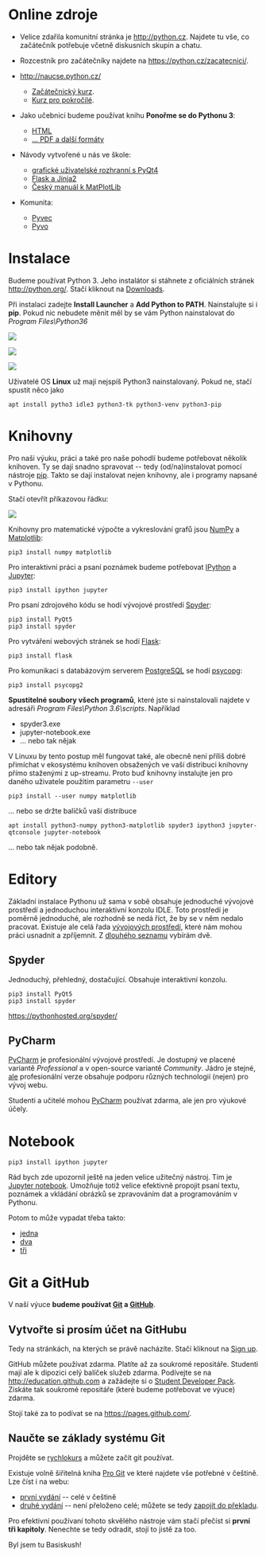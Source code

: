 Online zdroje
=======================

 * Velice zdařila komunitní stránka je <http://python.cz>. Najdete tu vše, co 
   začátečník potřebuje včetně diskusních skupin a chatu.
 
 * Rozcestník pro začátečníky najdete na <https://python.cz/zacatecnici/>.

 * <http://naucse.python.cz/>
    * [Začátečnický kurz](http://naucse.python.cz/course/pyladies/).
    * [Kurz pro pokročilé](http://naucse.python.cz/course/mi-pyt/).

 * Jako učebnici budeme používat knihu **Ponořme se do Pythonu 3**:
     - [HTML](http://diveintopython3.py.cz/index.html)
     - [... PDF a další formáty](https://knihy.nic.cz/#Python3)

 * Návody vytvořené u nás ve škole:
    - [grafické uživatelské rozhranní s PyQt4](http://spseol.github.io/PyQt4Doc/)
    - [Flask a Jinja2](http://spseol.github.io/CzechFlaskDoc/)
    - [Český manuál k MatPlotLib](http://mamut.spseol.cz/matplotlib/)

 * Komunita:
    - [Pyvec](http://pyvec.org/)
    - [Pyvo](https://pyvo.cz/)


Instalace
=======================

Budeme používat Python 3. Jeho instalátor si stáhnete z oficiálních stránek
<http://python.org/>. Stačí kliknout na [Downloads](https://www.python.org/downloads/).

Při instalaci zadejte **Install Launcher** a **Add Python to PATH**. 
Nainstalujte si i **pip**. Pokud nic nebudete měnit měl by se vám Python 
nainstalovat do *Program Files\Python36*

![](img/1.png)

![](img/2.png)

![](img/3.png)

Uživatelé OS **Linux** už mají nejspíš Python3 nainstalovaný. Pokud ne, stačí 
spustit něco jako 

    apt install pytho3 idle3 python3-tk python3-venv python3-pip 


Knihovny
===================

Pro naši výuku, práci a také pro naše pohodlí budeme potřebovat několik knihoven.
Ty se dají snadno spravovat -- tedy (od/na)instalovat pomocí nástroje 
[pip](https://pip.pypa.io/en/stable/). Takto se dají instalovat nejen knihovny,
ale i programy napsané v Pythonu.

Stačí otevřít příkazovou řádku:

![](img/4.png)

Knihovny pro matematické výpočte a vykreslování grafů jsou 
[NumPy][] a [Matplotlib][]:

    pip3 install numpy matplotlib

Pro interaktivní práci a psaní poznámek budeme potřebovat [IPython][] a
[Jupyter][]: 

    pip3 install ipython jupyter

Pro psaní zdrojového kódu se hodí vývojové prostředí [Spyder][]:

    pip3 install PyQt5
    pip3 install spyder

Pro vytváření webových stránek se hodí [Flask][]:

    pip3 install flask

Pro komunikaci s databázovým serverem [PostgreSQL][] se hodí [psycopg][]:

    pip3 install psycopg2


**Spustitelné soubory všech programů**, které jste si nainstalovali najdete
v adresáři *Program Files\Python 3.6\scripts*. Například

 * spyder3.exe
 * jupyter-notebook.exe
 * ... nebo tak nějak

[NumPy]: http://www.numpy.org/
[Matplotlib]: http://matplotlib.org
[Flask]: http://flask.pocoo.org/
[PostgreSQL]: http://postgres.cz/
[psycopg]: http://initd.org/psycopg/
[IPython]: http://ipython.org/
[Jupyter]: https://jupyter.org/
[Spyder]: https://pythonhosted.org/spyder/

V Linuxu by tento postup měl fungovat také, ale obecně není příliš dobré
přimíchat v ekosystému knihoven obsažených ve vaší distribuci knihovny přímo
staženými z up-streamu. Proto buď knihovny instalujte jen pro daného uživatele
použitím parametru `--user`

    pip3 install --user numpy matplotlib

... nebo se držte balíčků vaší distribuce

    apt install python3-numpy python3-matplotlib spyder3 ipython3 jupyter-qtconsole jupyter-notebook


... nebo tak nějak podobně.

Editory
====================

Základní instalace Pythonu už sama v sobě obsahuje jednoduché vývojové
prostředí a jednoduchou interaktivní konzolu IDLE. Toto prostředí je poměrně
jednoduché, ale rozhodně se nedá říct, že by se v něm nedalo pracovat. Existuje
ale celá řada 
[vývojových prostředí](https://cs.wikipedia.org/wiki/V%C3%BDvojov%C3%A9_prost%C5%99ed%C3%AD),
které nám mohou práci usnadnit a zpříjemnit. 
Z [dlouhého seznamu](https://wiki.python.org/moin/IntegratedDevelopmentEnvironments) 
vybírám dvě.

Spyder
----------------

Jednoduchý, přehledný, dostačující. Obsahuje interaktivní konzolu.

    pip3 install PyQt5
    pip3 install spyder

<https://pythonhosted.org/spyder/>

PyCharm
------------------

[PyCharm]: https://www.jetbrains.com/pycharm/

[PyCharm][] je profesionální vývojové
prostředí. Je dostupný ve placené variantě *Professional* a v open-source
variantě *Community*. Jádro je stejné,
[ale](https://www.jetbrains.com/pycharm/features/editions_comparison_matrix.html)
profesionální verze obsahuje podporu různých technologií (nejen) pro vývoj
webu.

Studenti a učitelé mohou [PyCharm][] používat zdarma, ale jen pro výukové účely.

Notebook
=======================

    pip3 install ipython jupyter

Rád bych zde upozornil ještě na jeden velice užitečný nástroj. Tím je [Jupyter
notebook][Jupyter]. Umožňuje totiž velice efektivně propojit psaní textu,
poznámek a vkládání obrázků se zpravováním dat a  programováním v Pythonu.

Potom to může vypadat třeba takto:
  * [jedna](https://github.com/tlapicka/IPythonNotebooks/blob/master/Matplotlib--zakladni_myslenky_postupy.ipynb)
  * [dva](https://github.com/tlapicka/IPythonNotebooks/blob/master/Harmonicka_analyza--lichobeznik.ipynb)
  * [tři](https://github.com/tlapicka/IPythonNotebooks/blob/master/Aliasing.ipynb)


Git a GitHub
=========================

[Git]: https://cs.wikipedia.org/wiki/Git
[GitHub]: https://cs.wikipedia.org/wiki/GitHub

V naší výuce **budeme používat [Git][] a [GitHub][]**.

Vytvořte si prosím účet na GitHubu
------------------------------------

Tedy na stránkách, na kterých se právě nacházíte.
Stačí kliknout na [Sign up](https://github.com/join).

GitHub můžete používat zdarma. Platíte až za soukromé repositáře. Studenti mají
ale k dipozici celý balíček služeb zdarma. Podívejte se na
<http://education.github.com> a zažádejte si o [Student Developer
Pack](https://education.github.com/pack). Získáte tak soukromé repositáře
(které budeme potřebovat ve výuce) zdarma. 

Stojí také za to podívat se na <https://pages.github.com/>.

Naučte se základy systému Git
--------------------------------

Projděte se [rychlokurs](http://naucse.python.cz/lessons/git/basics/) a můžete
začít git používat.

Existuje volně šiřitelná kniha [Pro Git][] ve které najdete vše potřebné v
češtině. Lze číst i na webu: 
  * [první vydání](https://git-scm.com/book/cs/v1) -- celé v češtině
  * [druhé vydání](https://git-scm.com/book/cs/v2) -- není přeloženo celé;
    můžete se tedy [zapojit do překladu](https://github.com/pepr/progit2-cs).

Pro efektivní používaní tohoto skvělého nástroje vám stačí přečíst si **první tři
kapitoly**. Nenechte se tedy odradit, stojí to jistě za too.


[Pro Git]: https://knihy.nic.cz/#ProGit

Byl jsem tu Basiskush! 
